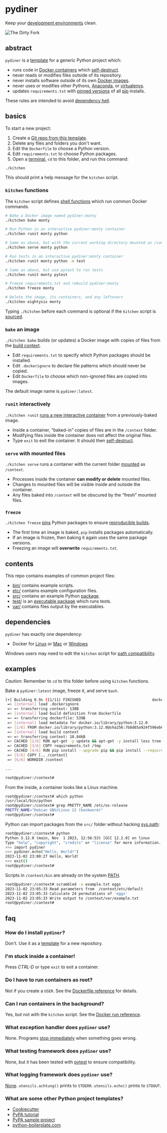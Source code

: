 # pydiner

Keep your [development environments] clean.

[development environments]: https://en.wikipedia.org/wiki/Sandbox_(software_development)

<img
  alt="The Dirty Fork"
  src="https://raw.githubusercontent.com/samkennerly/posters/master/pydiner.jpeg"
  title="Lucky I didn't tell them about the dirty knife.">


## abstract

`pydiner` is a [template] for a generic Python project which:

- runs code in [Docker containers] which [self-destruct].
- never reads or modifies files outside of its repository.
- never installs software outside of its own [Docker images].
- never uses or modifies other Pythons, [Anaconda], or [virtualenvs].
- updates `requirements.txt` with [pinned versions] of all [pip] installs.

These rules are intended to avoid [dependency hell].

[template]: https://help.github.com/en/articles/creating-a-repository-from-a-template
[Docker containers]: https://docs.docker.com/develop/
[self-destruct]: https://docs.docker.com/engine/reference/run/#clean-up---rm
[Docker images]: https://docs.docker.com/engine/docker-overview/
[Anaconda]: https://www.anaconda.com/
[virtualenvs]: https://virtualenv.pypa.io/en/latest/
[pinned versions]: https://pip.pypa.io/en/stable/user_guide/#pinned-version-numbers
[pip]: https://pip.pypa.io/en/stable/
[dependency hell]: https://en.wikipedia.org/wiki/Dependency_hell


## basics

To start a new project:

1. Create a [Git repo from this template].
1. Delete any files and folders you don't want.
1. Edit the `Dockerfile` to choose a Python version.
1. Edit `requirements.txt` to choose Python packages.
1. Open a [terminal], `cd` to this folder, and run this command:
```sh
./kitchen
```
This should print a help message for the `kitchen` script.

### `kitchen` functions

The `kitchen` script defines [shell functions] which run common Docker commands.

```sh
# Bake a Docker image named pydiner:monty
./kitchen bake monty

# Run Python in an interactive pydiner:monty container
./kitchen runit monty python

# Same as above, but with the current working directory mounted as /context
./kitchen serve monty python

# Run tests in an interactive pydiner:monty container
./kitchen runit monty python -m test

# Same as above, but use pytest to run tests
./kitchen runit monty pytest

# Freeze requirements.txt and rebuild pydiner:monty
./kitchen freeze monty

# Delete the image, its containers, and any leftovers
./kitchen eightysix monty
```
Typing `./kitchen` before each command is optional if the `kitchen` script is [sourced].

[Git repo from this template]: https://help.github.com/en/articles/creating-a-repository-from-a-template
[terminal]: https://en.wikipedia.org/wiki/Command-line_interface
[shell functions]: https://www.gnu.org/software/bash/manual/html_node/Shell-Functions.html
[sourced]: https://en.wikipedia.org/wiki/Source_(command)

### `bake` an image

`./kitchen bake` builds (or updates) a Docker image with copies of files from the [build context].

- Edit `requirements.txt` to specify which Python packages should be installed.
- Edit `.dockerignore` to declare file patterns which should never be copied.
- Edit `Dockerfile` to choose which non-ignored files are copied into images.

The default image name is `pydiner:latest`.

[build context]: https://docs.docker.com/engine/reference/commandline/build/

### `runit` interactively

`./kitchen runit` [runs a new interactive container] from a previously-baked image.

- Inside a container, <q>baked-in</q> copies of files are in the `/context` folder.
- Modifying files inside the container does not affect the original files.
- Type `exit` to exit the container. It should then [self-destruct].

[runs a new interactive container]: https://docs.docker.com/engine/reference/commandline/run/

### `serve` with mounted files

`./kitchen serve` runs a container with the current folder [mounted] as `/context`.

- Processes inside the container **can modify or delete** mounted files.
- Changes to mounted files will be visible inside and outside the container.
- Any files baked into `/context` will be obscured by the <q>fresh</q> mounted files.

[mounted]: https://docs.docker.com/storage/bind-mounts/

### `freeze`

`./kitchen freeze` [pins] Python packages to ensure [reproducible builds].

- The first time an image is baked, `pip` installs packages automatically.
- If an image is frozen, then baking it again uses the same package versions.
- Freezing an image will **overwrite** `requirements.txt`.

[pins]: https://pip.pypa.io/en/stable/user_guide/#pinned-version-numbers
[reproducible builds]: https://en.wikipedia.org/wiki/Reproducible_builds


## contents

This repo contains examples of common project files:

- [bin/](bin) contains example scripts.
- [etc/](etc) contains example configuration files.
- [src/](src) contains an example Python [package].
- [test/](test) is an [executable package] which runs tests.
- [var/](var) contains files output by the executables.

[package]: https://docs.python.org/3/tutorial/modules.html#packages
[executable package]: https://docs.python.org/3/library/__main__.html


## dependencies

`pydiner` has exactly one dependency:

- Docker for [Linux] or [Mac] or [Windows]

Windows users may need to edit the `kitchen` script for [path compatibility].

[Linux]: https://docs.docker.com/install/
[Mac]: https://docs.docker.com/docker-for-mac/install/
[Windows]: https://docs.docker.com/docker-for-windows/
[path compatibility]: https://en.wikipedia.org/wiki/Path_(computing)#MS-DOS/Microsoft_Windows_style


## examples

*Caution:* Remember to `cd` to this folder before using `kitchen` functions.

Bake a `pydiner:latest` image, freeze it, and serve `bash`.
```sh
[+] Building 0.9s (11/11) FINISHED                                docker:desktop-linux
 => [internal] load .dockerignore                                                 0.0s
 => => transferring context: 138B                                                 0.0s
 => [internal] load build definition from Dockerfile                              0.0s
 => => transferring dockerfile: 539B                                              0.0s
 => [internal] load metadata for docker.io/library/python:3.12.0                  0.7s
 => [1/6] FROM docker.io/library/python:3.12.0@sha256:7b8d65a924f596eb65306214f5  0.0s
 => [internal] load build context                                                 0.0s
 => => transferring context: 10.84kB                                              0.0s
 => CACHED [2/6] RUN apt-get -y update && apt-get -y install less tree vim        0.0s
 => CACHED [3/6] COPY requirements.txt /tmp                                       0.0s
 => CACHED [4/6] RUN pip install --upgrade pip && pip install --requirement /tmp  0.0s
 => [5/6] COPY [., /context]                                                      0.0s
 => [6/6] WORKDIR /context                                                        0.0s

...

root@pydiner:/context#

```

From the inside, a container looks like a Linux machine.
```sh
root@pydiner:/context# which python
/usr/local/bin/python
root@pydiner:/context# grep PRETTY_NAME /etc/os-release
PRETTY_NAME="Debian GNU/Linux 12 (bookworm)"
root@pydiner:/context#
```

Python can import packages from the `src/` folder without hacking [sys.path]:
```sh
root@pydiner:/context# python
Python 3.12.0 (main, Nov  1 2023, 12:56:53) [GCC 12.2.0] on linux
Type "help", "copyright", "credits" or "license" for more information.
>>> import pydiner
>>> pydiner.echo("Hello, World!")
2023-11-02 23:00:27 Hello, World!
>>> exit()
root@pydiner:/context#
```

Scripts in `/context/bin` are already on the system [PATH].
```sh
root@pydiner:/context# scrambled -o example.txt eggs
2023-11-02 23:05:33 Read parameters from  /context/etc/default
2023-11-02 23:05:33 Calculate 24 permutations of 'eggs'
2023-11-02 23:05:33 Write output to /context/var/example.txt
root@pydiner:/context#
```

[sys.path]: https://docs.python.org/3/library/sys.html#sys.path
[PATH]: https://en.wikipedia.org/wiki/PATH_(variable)


## faq

### How do I install `pydiner`?

Don't. Use it as a [template] for a new repository.

[template]: https://help.github.com/en/articles/creating-a-repository-from-a-template

### I'm stuck inside a container!

Press *CTRL-D* or type `exit` to exit a container.

### Do I have to run containers as root?

Not if you create a `USER`. See the [Dockerfile reference] for details.

[Dockerfile reference]: https://docs.docker.com/engine/reference/builder/

### Can I run containers in the background?

Yes, but not with the `kitchen` script. See the [Docker run reference].

[Docker run reference]: https://docs.docker.com/engine/reference/run/

### What exception handler does `pydiner` use?

None. Programs [stop immediately] when something goes wrong.

[stop immediately]: https://global.toyota/en/company/vision-and-philosophy/production-system/

### What testing framework does `pydiner` use?

None, but it has been tested with [pytest] to ensure compatibility.

[pytest]: https://docs.pytest.org/en/latest/

### What logging framework does `pydiner` use?

[None]. `utensils.achtung()` prints to `STDERR`. `utensils.echo()` prints to `STDOUT`.

[None]: https://12factor.net/logs

### What are some other Python project templates?

- [Cookiecutter](https://github.com/cookiecutter/cookiecutter)
- [PyPA tutorial](https://packaging.python.org/tutorials/packaging-projects/)
- [PyPA sample project](https://github.com/pypa/sampleproject)
- [python-boilerplate.com](https://www.python-boilerplate.com)

